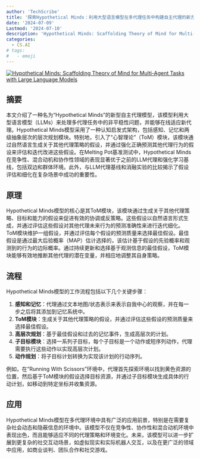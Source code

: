 ```yaml
---
author: 'TechScribe'
title: '探索Hypothetical Minds：利用大型语言模型在多代理任务中构建自主代理的新方法'
date: '2024-07-09'
Lastmod: '2024-07-10'
description: 'Hypothetical Minds: Scaffolding Theory of Mind for Multi-Agent Tasks with Large Language Models'
categories:
  - CS.AI
# tags:
#   - emoji
---
```


[![Hypothetical Minds: Scaffolding Theory of Mind for Multi-Agent Tasks with Large Language Models](https://arxiv-research-1301205113.cos.ap-guangzhou.myqcloud.com/images/2407.07086v1.pdf_0.jpg)](https://arxiv.org/abs/2407.07086v1)

## 摘要

本文介绍了一种名为“Hypothetical Minds”的新型自主代理模型，该模型利用大型语言模型（LLMs）来处理多代理任务中的非平稳性问题，并能够在线适应新代理。Hypothetical Minds模型采用了一种认知启发式架构，包括感知、记忆和两级抽象层次的层次规划模块。特别地，引入了“心智理论”（ToM）模块，该模块通过自然语言生成关于其他代理策略的假设，并通过强化正确预测其他代理行为的假设来评估和迭代改进这些假设。在Melting Pot基准测试中，Hypothetical Minds在竞争性、混合动机和协作性领域的表现显著优于之前的LLM代理和强化学习基线，包括双边和群体环境。此外，与LLM代理基线和消融实验的比较揭示了假设评估和细化在复杂场景中成功的重要性。<!--more-->

## 原理

Hypothetical Minds模型的核心是其ToM模块，该模块通过生成关于其他代理策略、目标和能力的假设来促进有效的协调或反策略。这些假设以自然语言形式生成，并通过评估这些假设对其他代理未来行为的预测准确性来进行迭代细化。ToM模块维护一组假设，并通过评估每个假设的预测质量来选择最佳假设。最佳假设是通过最大后验概率（MAP）估计选择的，该估计基于假设的先验概率和观测到的行为的边际概率。通过持续更新和选择基于观测信息的最佳假设，ToM模块能够有效地推断其他代理的潜在变量，并相应地调整其自身策略。

## 流程

Hypothetical Minds模型的工作流程包括以下几个关键步骤：
1. **感知和记忆**：代理通过文本地图/状态表示来表示自我中心的观察，并在每一步之后将其添加到记忆系统中。
2. **ToM模块**：生成关于其他代理策略的假设，并通过评估这些假设的预测质量来选择最佳假设。
3. **高层次规划**：基于最佳假设和过去的记忆事件，生成高层次的计划。
4. **子目标模块**：选择一系列子目标，每个子目标是一个动作或短序列动作，代理需要执行这些动作以实现高层次计划。
5. **动作规划**：将子目标计划转换为实现该计划的行动序列。

例如，在“Running With Scissors”环境中，代理首先探索环境以找到黄色资源的位置，然后基于ToM模块的假设选择目标资源，并通过子目标模块生成具体的行动计划，如移动到特定坐标并收集资源。

## 应用

Hypothetical Minds模型在多代理环境中具有广泛的应用前景，特别是在需要复杂社会动态和隐蔽信息的环境中。该模型不仅在竞争性、协作性和混合动机环境中表现出色，而且能够适应不同的代理策略和环境变化。未来，该模型可以进一步扩展到更复杂的社交互动场景，如虚拟现实和实际机器人交互，以及在更广泛的领域中应用，如商业谈判、团队合作和社交游戏。